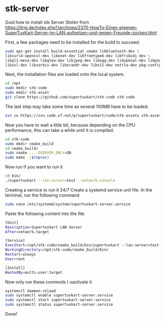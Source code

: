 # stk-server
Guid how to install stk Server
Stolen from https://itrig.de/index.php?/archives/2370-HowTo-Einen-eigenen-SuperTuxKart-Server-im-LAN-aufsetzen-und-gegen-Freunde-zocken.html

First, a few packages need to be installed for the build to succeed.
```bash
sudo apt-get install build-essential cmake libbluetooth-dev \
libcurl4-openssl-dev libenet-dev libfreetype6-dev libfribidi-dev \
libgl1-mesa-dev libglew-dev libjpeg-dev libogg-dev libopenal-dev libpng-dev \
libssl-dev libvorbis-dev libxrandr-dev libx11-dev nettle-dev pkg-config zlib1g-dev git subversion
```
Next, the installation files are loaded onto the local system.
```bash
cd /opt
sudo mkdir stk-code
sudo mkdir stk-asset
git clone https://github.com/supertuxkart/stk-code stk-code
```
The last step may take some time as several 100MB have to be loaded.
```bash
svn co https://svn.code.sf.net/p/supertuxkart/code/stk-assets stk-assets
```
Now you have to wait a little bit, because depending on the CPU performance, this can take a while until it is compiled.
```bash
cd stk-code
sudo mkdir cmake_build
cd cmake_build/
sudo cmake .. -DSERVER_ONLY=ON
sudo make -j$(nproc)
```
Now run if you want to run it 
```bash
cd bin/
./supertuxkart --lan-server=test --network-console
```

Creating a service to run it 24/7
Create a systemd service unit file. In the terminal, run the following command
```bash
sudo nano /etc/systemd/system/supertuxkart-server.service
```
Paste the following content into the file:
```bash
[Unit]
Description=Supertuxkart LAN Server
After=network.target

[Service]
ExecStart=/opt/stk-code/cmake_build/bin/supertuxkart --lan-server=test --network-console
WorkingDirectory=/opt/stk-code/cmake_build/bin/
Restart=always
User=root

[Install]
WantedBy=multi-user.target
```
Now only run these commnds t oactivate it 
```bash
systemctl daemon-reload
sudo systemctl enable supertuxkart-server.service
sudo systemctl start supertuxkart-server.service
sudo systemctl status supertuxkart-server.service
```
Done!
